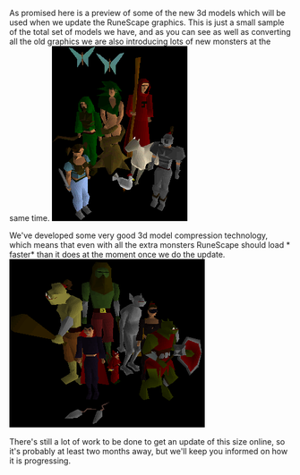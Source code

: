 As promised here is a preview of some of the new 3d models which will be used when we update the RuneScape graphics. This is just a small sample of the total set of models we have, and as you can see as well as converting all the old graphics we are also introducing lots of new monsters at the same time.
<a class="rsc-image rsc-image-thumb" href="/images/12 June beta image1.gif"><img src="/images/12 June beta image1.gif"></a>

We've developed some very good 3d model compression technology, which means that even with all the extra monsters RuneScape should load \* faster\* than it does at the moment once we do the update.
<a class="rsc-image rsc-image-thumb" href="/images/12 June beta image2.gif"><img src="/images/12 June beta image2.gif"></a>

There's still a lot of work to be done to get an update of this size online, so it's probably at least two months away, but we'll keep you informed on how it is progressing.
